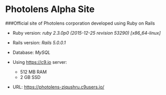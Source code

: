 # Photolens Alpha Site
###Official site of Photolens corporation developed using Ruby on Rails

* Ruby version: _ruby 2.3.0p0 (2015-12-25 revision 53290) [x86_64-linux]_

* Rails version: _Rails 5.0.0.1_

* Database: _MySQL_

* Using https://c9.io server:
    * 512 MB RAM
    * 2   GB SSD

* URL: https://photolens-ziqushru.c9users.io/
